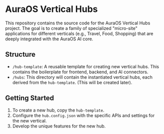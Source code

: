 # AuraOS Vertical Hubs

This repository contains the source code for the AuraOS Vertical Hubs project. The goal is to create a family of specialized "micro-site" applications for different verticals (e.g., Travel, Food, Shopping) that are deeply integrated with the AuraOS AI core.

## Structure

- `/hub-template`: A reusable template for creating new vertical hubs. This contains the boilerplate for frontend, backend, and AI connectors.
- `/hubs`: This directory will contain the instantiated vertical hubs, each derived from the `hub-template`. (This will be created later).

## Getting Started

1. To create a new hub, copy the `hub-template`.
2. Configure the `hub.config.json` with the specific APIs and settings for the new vertical.
3. Develop the unique features for the new hub.
